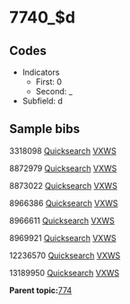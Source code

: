 # 7740\_$d

## Codes

-   Indicators
    -   First: 0
    -   Second: \_
-   Subfield: d

## Sample bibs

3318098 [Quicksearch](https://search.library.yale.edu/catalog/3318098) [VXWS](http://prodorbis.library.yale.edu:7014/vxws/GetHoldingsService?bibId=3318098)

8872979 [Quicksearch](https://search.library.yale.edu/catalog/8872979) [VXWS](http://prodorbis.library.yale.edu:7014/vxws/GetHoldingsService?bibId=8872979)

8873022 [Quicksearch](https://search.library.yale.edu/catalog/8873022) [VXWS](http://prodorbis.library.yale.edu:7014/vxws/GetHoldingsService?bibId=8873022)

8966386 [Quicksearch](https://search.library.yale.edu/catalog/8966386) [VXWS](http://prodorbis.library.yale.edu:7014/vxws/GetHoldingsService?bibId=8966386)

8966611 [Quicksearch](https://search.library.yale.edu/catalog/8966611) [VXWS](http://prodorbis.library.yale.edu:7014/vxws/GetHoldingsService?bibId=8966611)

8969921 [Quicksearch](https://search.library.yale.edu/catalog/8969921) [VXWS](http://prodorbis.library.yale.edu:7014/vxws/GetHoldingsService?bibId=8969921)

12236570 [Quicksearch](https://search.library.yale.edu/catalog/12236570) [VXWS](http://prodorbis.library.yale.edu:7014/vxws/GetHoldingsService?bibId=12236570)

13189950 [Quicksearch](https://search.library.yale.edu/catalog/13189950) [VXWS](http://prodorbis.library.yale.edu:7014/vxws/GetHoldingsService?bibId=13189950)

**Parent topic:**[774](../../tags/774/774.md)


